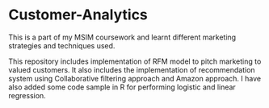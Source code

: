 # Customer-Analytics
This is a part of my MSIM coursework and learnt different marketing strategies and techniques used.

This repository includes implementation of RFM model to pitch marketing to valued customers. It also includes the implementation of recommendation system using Collaborative filtering approach and Amazon approach. I have also added some code sample in R for performing logistic and linear regression. 
